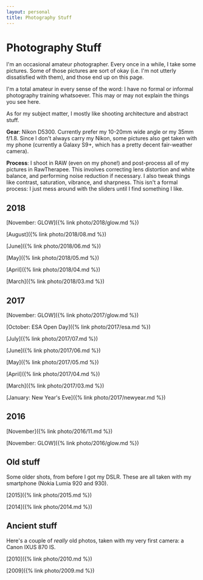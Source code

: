 ```yaml
---
layout: personal
title: Photography Stuff
---
```


# Photography Stuff

I'm an occasional amateur photographer. Every once in a while, I take some pictures. Some of those pictures are sort of okay (i.e. I'm not utterly dissatisfied with them), and those end up on this page.

I'm a total amateur in every sense of the word: I have no formal or informal photography training whatsoever. This may or may not explain the things you see here.

As for my subject matter, I mostly like shooting architecture and abstract stuff.

**Gear**: Nikon D5300\. Currently prefer my 10-20mm wide angle or my 35mm f/1.8\. Since I don't always carry my Nikon, some pictures also get taken with my phone (currently a Galaxy S9+, which has a pretty decent fair-weather camera).

**Process**: I shoot in RAW (even on my phone!) and post-process all of my pictures in RawTherapee. This involves correcting lens distortion and white balance, and performing noise reduction if necessary. I also tweak things like contrast, saturation, vibrance, and sharpness. This isn't a formal process: I just mess around with the sliders until I find something I like.

## 2018

[November: GLOW]({% link photo/2018/glow.md %})

[August]({% link photo/2018/08.md %})

[June]({% link photo/2018/06.md %})

[May]({% link photo/2018/05.md %})

[April]({% link photo/2018/04.md %})

[March]({% link photo/2018/03.md %})

## 2017

[November: GLOW]({% link photo/2017/glow.md %})

[October: ESA Open Day]({% link photo/2017/esa.md %})

[July]({% link photo/2017/07.md %})

[June]({% link photo/2017/06.md %})

[May]({% link photo/2017/05.md %})

[April]({% link photo/2017/04.md %})

[March]({% link photo/2017/03.md %})

[January: New Year's Eve]({% link photo/2017/newyear.md %})

## 2016

[November]({% link photo/2016/11.md %})

[November: GLOW]({% link photo/2016/glow.md %})

## Old stuff

Some older shots, from before I got my DSLR. These are all taken with my smartphone (Nokia Lumia 920 and 930).

[2015]({% link photo/2015.md %})

[2014]({% link photo/2014.md %})

## Ancient stuff

Here's a couple of _really_ old photos, taken with my very first camera: a Canon IXUS 870 IS.

[2010]({% link photo/2010.md %})

[2009]({% link photo/2009.md %})
